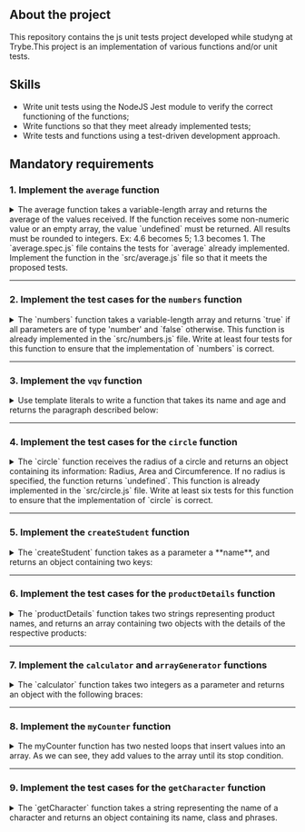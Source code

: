 ## About the project
This repository contains the js unit tests project developed while studyng at Trybe.This project is an implementation of various functions and/or unit tests.

## Skills
- Write unit tests using the NodeJS Jest module to verify the correct functioning of the functions;
- Write functions so that they meet already implemented tests;
- Write tests and functions using a test-driven development approach.

## Mandatory requirements

### 1. Implement the `average` function

<details>
  <summary>The average function takes a variable-length array and returns the average of the values ​​received. If the function receives some non-numeric value or an empty array, the value `undefined` must be returned. All results must be rounded to integers. Ex: 4.6 becomes 5; 1.3 becomes 1. The `average.spec.js` file contains the tests for `average` already implemented. Implement the function in the `src/average.js` file so that it meets the proposed tests.</summary><br/>


  **What will be tested:**

  - It will be validated if, when receiving an array of numbers, the `average` function returns the average of its values;
  - It will be validated if, when receiving an array that contains non-numeric values, the `average` function returns `undefined`;
  - It will be validated if, when receiving an empty array, the `average` function returns `undefined`.

</details>

---

### 2. Implement the test cases for the `numbers` function

<details>
  <summary>The `numbers` function takes a variable-length array and returns `true` if all parameters are of type 'number' and `false` otherwise. This function is already implemented in the `src/numbers.js` file. Write at least four tests for this function to ensure that the implementation of `numbers` is correct.</summary><br/>

  **What will be tested:**

  - It will be validated if in the test of the `numbers` function, the function return is `true` when the array passed by parameter contains only numbers.

</details>

---

### 3. Implement the `vqv` function

<details>
  <summary>Use template literals to write a function that takes its name and age and returns the paragraph described below:</summary><br/>

  ```javascript
  `Hi, my name is Tunico!
  I'm 30 years old,
  I work at Trybe and I do a lot of programming!
  #VQV!`
  ```

  If the function is called without any parameters, the value `undefined` must be returned. The `vqv.spec.js` file contains the tests for `vqv` already implemented. Implement the function in the `src/vqv.js` file so that it meets the proposed tests.

  **What will be evaluated**

  - It will be validated if `vqv` is a function;
  - It will be validated if the `vqv` function returns string data;
  - It will be validated if the `vqv` function returns the expected phrase when passed parameters of name and age;
  - It will be validated if the `vqv` function, when called without parameter, returns `undefined`.

</details>

---

### 4. Implement the test cases for the `circle` function

<details>

  <summary>The `circle` function receives the radius of a circle and returns an object containing its information: Radius, Area and Circumference. If no radius is specified, the function returns `undefined`. This function is already implemented in the `src/circle.js` file. Write at least six tests for this function to ensure that the implementation of `circle` is correct.</summary></br>

  **What will be evaluated**

  - It will be validated if in the test of the `circle` function, when receiving a radius, the function return is an object with the correct information (Radius, Area and Circumference).

</details>

---

### 5. Implement the `createStudent` function

<details>
<summary>The `createStudent` function takes as a parameter a **name**, and returns an object containing two keys:</summary></br>

  1. **name**, containing the name passed as a parameter;
  2. **feedback**, containing a function that returns the phrase 'Jeez good person!' when being called.

  The `createStudent.spec.js` file contains the tests for `createStudent` already implemented. Implement the function in the `src/createStudent.js` file so that it meets the proposed tests.

  **What will be evaluated**

  - It will be validated if the `createStudent` function returns an object that contains two keys: `name`, containing the name passed as a parameter; and `feedback`, containing a function that returns the phrase 'Jeez good person!' when being called.

</details>

---

### 6. Implement the test cases for the `productDetails` function

<details>
  <summary>The `productDetails` function takes two strings representing product names, and returns an array containing two objects with the details of the respective products:</summary></br>

  ```javascript
  productDetails('Alcohol gel', 'Mask');
  ```

  **Returns:**

  ```js
  [
    {
      name: 'Alcohol gel'
      details: {
        productId: 'Alcohol gel123'
      }
    },
    {
      name: 'Mask'
      details: {
        productId: 'Mask123'
      }
    }
  ]
  ```

  This function is already implemented in the `src/productDetails.js` file. Write at least five tests for this function in the `tests/productDetails.js` file to ensure that the `productDetails` implementation is correct.

  **What will be evaluated**

  - It will be validated if in the test of the `productDetails` function, when receiving two strings, the function return is an array of objects and if each object contains the necessary data.

</details>

---
### 7. Implement the `calculator` and `arrayGenerator` functions

<details>
  <summary>The `calculator` function takes two integers as a parameter and returns an object with the following braces:</summary></br>
  - sum;
  - multi;
  - div;
  - sub.

  For each key, assign the corresponding operation to its key as a value:
  - `sum:` returns the result of the sum of the two numbers;
  - `mult:` returns the result of multiplying the two numbers;
  - `div:` returns the result of dividing the two numbers;
  - `sub:` returns the result of subtracting the two numbers.

  Division results should always be rounded down.

  Parameters:
  - Two whole numbers.

  Behavior:
  ```javascript
  calculator(1, 2); // { sum: 3, mult: 2, div: 0, sub: -1 }
  ```

  The `arrayGenerator` function converts objects into arrays, of keys, values ​​or both. It must take two parameters:

  - the first parameter must be a string that indicates the type of conversion;
  - the second parameter should be an object similar to the one returned by the calculator function you just developed.

  Parameters:
  - A string indicating the type of conversion;
  - An object in the format { sum: 3, mult: 2, div: 0, sub: -1 };

  Behavior:
  ```javascript
  arrayGenerator('keys', { sum: 3, mult: 2, div: 1, sub: 0 ​​}) // [ 'sum', 'mult', 'div', 'sub' ]
  arrayGenerator('values', { sum: 3, mult: 2, div: 1, sub: 0 ​​}) // [ 3, 2, 1, 0 ]
  arrayGenerator('entries', { sum: 3, mult: 2, div: 1, sub: 0 ​​}) // [ [ 'sum', 3 ], [ 'mult', 2 ], [ 'div', 1 ] , [ 'sub', 0 ] ]
  ```
  The `objPlayground.spec.js` file contains the tests for `calculator` and `arrayGenerator` already implemented. Implement the functions in the `src/objPlayground.js` file so that it meets the proposed tests.

  **What will be evaluated**

  - It will be evaluated if the `calculator` function returns the expected values;
  - It will be evaluated if the `arrayGenerator` function returns the expected values.

</details>

---

### 8. Implement the `myCounter` function

<details>
  <summary>The myCounter function has two nested loops that insert values ​​into an array. As we can see, they add values ​​to the array until its stop condition.</summary></br>

   Fix the `myCounter` function, without eliminating any of the repeat loops, so that the function returns the correct array. The `myCounter.spec.js` file contains the tests for `myCounter` already implemented. Implement the function in the `src/myCounter.js` file so that it meets the proposed tests.

  **What will be evaluated**

  - It will be validated if the `myCounter` function returns the expected data according to what is implemented in the test.

</details>

---

### 9. Implement the test cases for the `getCharacter` function

<details>

  <summary>The `getCharacter` function takes a string representing the name of a character and returns an object containing its name, class and phrases.</summary></br>

  ```javascript
  getCharacter('Arya');
  ```

  **Returns:**

  ```javascript
  {
    name: 'Arya Stark',
    class: 'Rogue',
    phrases: ['Not today', 'A girl has no name.']
  }
  ```

  This function is already implemented in the `src/getCharacter.js` file. Write at least six tests for this function in the `tests/getCharacter.spec.js` file to ensure that the implementation of `getCharacter` is correct.

  **What will be evaluated**

  - It will be validated if, in the test of the `getCharacter` function, when receiving a string, the function return is as expected - according to the table presented in the test file.
  - It will be validated if in the test of the `getCharacter` function, when not receiving any parameter, the function return is `undefined`.
  - It will be validated if the test of the `getCharacter` function checks if the parameter is case sensitive.
